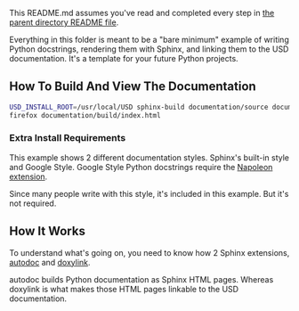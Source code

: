 This README.md assumes you've read and completed every step in
[the parent directory README file](../README.md).

Everything in this folder is meant to be a "bare minimum" example of
writing Python docstrings, rendering them with Sphinx, and linking
them to the USD documentation. It's a template for your future Python
projects.


## How To Build And View The Documentation

```sh
USD_INSTALL_ROOT=/usr/local/USD sphinx-build documentation/source documentation/build
firefox documentation/build/index.html
```

### Extra Install Requirements
This example shows 2 different documentation styles.
Sphinx's built-in style and Google Style. Google
Style Python docstrings require the
[Napoleon extension](https://www.sphinx-doc.org/en/master/usage/extensions/napoleon.html).

Since many people write with this style, it's included in this example.
But it's not required.


## How It Works
To understand what's going on, you need to know how 2 Sphinx extensions,
[autodoc](http://www.sphinx-doc.org/en/master/usage/extensions/autodoc.html)
and
[doxylink](https://sphinxcontrib-doxylink.readthedocs.io/en/stable).

autodoc builds Python documentation as Sphinx HTML pages. Whereas
doxylink is what makes those HTML pages linkable to the USD
documentation.
